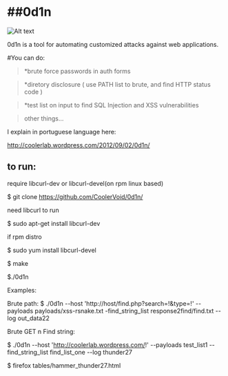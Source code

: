 ##0d1n
=====
![Alt text](http://4.bp.blogspot.com/-5wsk7TYyfPs/UMYXZ8JTT2I/AAAAAAAAAo0/HyQa5hK_rkA/s1600/Barbarians-VIKING.gif)

0d1n is a tool for automating customized attacks against web applications.


#You can do: 

> *brute force passwords in auth forms

> *diretory disclosure ( use PATH list to brute, and find HTTP status code )

> *test list on input to find SQL Injection and XSS vulnerabilities 

> other things...

I explain in portuguese language here:

http://coolerlab.wordpress.com/2012/09/02/0d1n/                                


## to run:

require libcurl-dev or libcurl-devel(on rpm linux based)

$ git clone https://github.com/CoolerVoid/0d1n/

 
need libcurl to run

  
$ sudo apt-get install libcurl-dev

if rpm distro

$ sudo yum install libcurl-devel

$ make

$./0d1n



Examples:


Brute path:
$ ./0d1n --host 'http://host/find.php?search=!&type=!' --payloads payloads/xss-rsnake.txt -find_string_list response2find/find.txt  --log out_data22


Brute GET n Find string:

$ ./0d1n --host 'http://coolerlab.wordpress.com/!' --payloads test_list1 --find_string_list find_list_one --log thunder27


$ firefox tables/hammer_thunder27.html



